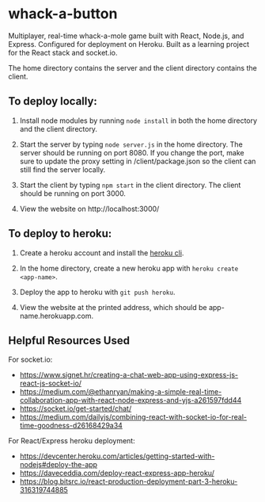 # whack-a-button

Multiplayer, real-time whack-a-mole game built with React, Node.js, and Express. Configured for deployment on Heroku. Built as a learning project for the React stack and socket.io.

The home directory contains the server and the client directory contains the client. 

## To deploy locally:

1) Install node modules by running `node install` in both the home directory and the client directory.

2) Start the server by typing `node server.js` in the home directory. The server should be running on port 8080. If you change the port, make sure to update the proxy setting in /client/package.json so the client can still find the server locally.

3) Start the client by typing `npm start` in the client directory. The client should be running on port 3000.

4) View the website on http://localhost:3000/

## To deploy to heroku:

1) Create a heroku account and install the [heroku cli](https://devcenter.heroku.com/articles/heroku-cli).

2) In the home directory, create a new heroku app with `heroku create <app-name>`.

3) Deploy the app to heroku with `git push heroku`.

4) View the website at the printed address, which should be app-name.herokuapp.com.

## Helpful Resources Used

For socket.io:
- https://www.signet.hr/creating-a-chat-web-app-using-express-js-react-js-socket-io/
- https://medium.com/@ethanryan/making-a-simple-real-time-collaboration-app-with-react-node-express-and-yjs-a261597fdd44
- https://socket.io/get-started/chat/
- https://medium.com/dailyjs/combining-react-with-socket-io-for-real-time-goodness-d26168429a34


For React/Express heroku deployment:
- https://devcenter.heroku.com/articles/getting-started-with-nodejs#deploy-the-app
- https://daveceddia.com/deploy-react-express-app-heroku/
- https://blog.bitsrc.io/react-production-deployment-part-3-heroku-316319744885
